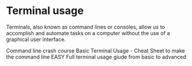 # Terminal usage

Terminals, also known as command lines or consoles, allow us to accomplish and automate tasks on a computer without the use of a graphical user interface.

<BadgeLink colorScheme='yellow' badgeText='Read' href='https://developer.mozilla.org/en-US/docs/Learn/Tools_and_testing/Understanding_client-side_tools/Command_line'>Command line crash course</BadgeLink>
<BadgeLink badgeText='Watch' href='https://www.youtube.com/watch?v=jDINUSK7rXE'>Basic Terminal Usage - Cheat Sheet to make the command line EASY</BadgeLink>
<BadgeLink badgeText='Watch' href='https://www.youtube.com/watch?v=Z56Jmr9Z34Q&list=PLyzOVJj3bHQuloKGG59rS43e29ro7I57J&index=1&ab_channel=MissingSemester'>Full terminal usage giude from basic to advanced</BadgeLink>
